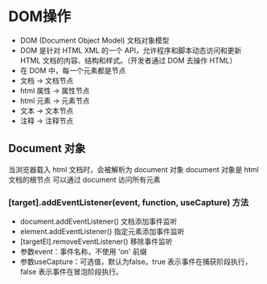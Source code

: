 # DOM操作

- DOM (Document Object Model) 文档对象模型
- DOM 是针对 HTML XML 的一个 API，允许程序和脚本动态访问和更新 HTML 文档的内容、结构和样式。（开发者通过 DOM 去操作 HTML）
- 在 DOM 中，每一个元素都是节点
- 文档 -> 文档节点
- html 属性 -> 属性节点
- html 元素 -> 元素节点
- 文本 -> 文本节点
- 注释 -> 注释节点

## Document 对象

当浏览器载入 html 文档时，会被解析为 document 对象
document 对象是 html 文档的根节点
可以通过 document 访问所有元素

### [target].addEventListener(event, function, useCapture) 方法

- document.addEventListener() 文档添加事件监听
- element.addEventListener() 指定元素添加事件监听
- [targetEl].removeEventListener() 移除事件监听
- 参数event：事件名称，不使用 'on' 前缀
- 参数useCapture：可选值，默认为false。true 表示事件在捕获阶段执行，false 表示事件在冒泡阶段执行。 
